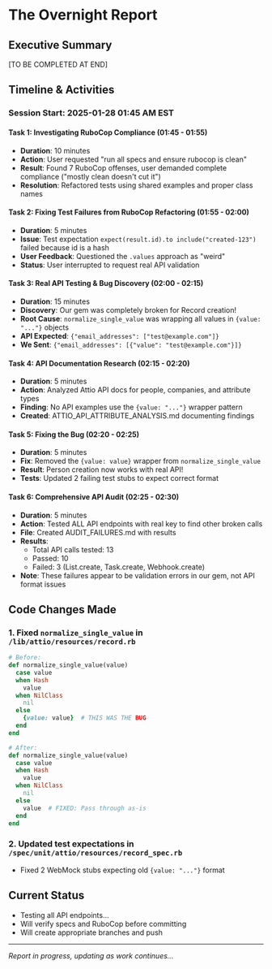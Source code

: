 # The Overnight Report

## Executive Summary
[TO BE COMPLETED AT END]

## Timeline & Activities

### Session Start: 2025-01-28 01:45 AM EST

#### Task 1: Investigating RuboCop Compliance (01:45 - 01:55)
- **Duration**: 10 minutes
- **Action**: User requested "run all specs and ensure rubocop is clean"
- **Result**: Found 7 RuboCop offenses, user demanded complete compliance ("mostly clean doesn't cut it")
- **Resolution**: Refactored tests using shared examples and proper class names

#### Task 2: Fixing Test Failures from RuboCop Refactoring (01:55 - 02:00) 
- **Duration**: 5 minutes
- **Issue**: Test expectation `expect(result.id).to include("created-123")` failed because id is a hash
- **User Feedback**: Questioned the `.values` approach as "weird"
- **Status**: User interrupted to request real API validation

#### Task 3: Real API Testing & Bug Discovery (02:00 - 02:15)
- **Duration**: 15 minutes
- **Discovery**: Our gem was completely broken for Record creation!
- **Root Cause**: `normalize_single_value` was wrapping all values in `{value: "..."}` objects
- **API Expected**: `{"email_addresses": ["test@example.com"]}`
- **We Sent**: `{"email_addresses": [{"value": "test@example.com"}]}`

#### Task 4: API Documentation Research (02:15 - 02:20)
- **Duration**: 5 minutes
- **Action**: Analyzed Attio API docs for people, companies, and attribute types
- **Finding**: No API examples use the `{value: "..."}` wrapper pattern
- **Created**: ATTIO_API_ATTRIBUTE_ANALYSIS.md documenting findings

#### Task 5: Fixing the Bug (02:20 - 02:25)
- **Duration**: 5 minutes
- **Fix**: Removed the `{value: value}` wrapper from `normalize_single_value`
- **Result**: Person creation now works with real API!
- **Tests**: Updated 2 failing test stubs to expect correct format

#### Task 6: Comprehensive API Audit (02:25 - 02:30)
- **Duration**: 5 minutes
- **Action**: Tested ALL API endpoints with real key to find other broken calls
- **File**: Created AUDIT_FAILURES.md with results
- **Results**: 
  - Total API calls tested: 13
  - Passed: 10 
  - Failed: 3 (List.create, Task.create, Webhook.create)
- **Note**: These failures appear to be validation errors in our gem, not API format issues

## Code Changes Made

### 1. Fixed `normalize_single_value` in `/lib/attio/resources/record.rb`
```ruby
# Before:
def normalize_single_value(value)
  case value
  when Hash
    value
  when NilClass
    nil
  else
    {value: value}  # THIS WAS THE BUG
  end
end

# After:
def normalize_single_value(value)
  case value
  when Hash
    value
  when NilClass
    nil
  else
    value  # FIXED: Pass through as-is
  end
end
```

### 2. Updated test expectations in `/spec/unit/attio/resources/record_spec.rb`
- Fixed 2 WebMock stubs expecting old `{value: "..."}` format

## Current Status
- Testing all API endpoints...
- Will verify specs and RuboCop before committing
- Will create appropriate branches and push

---
*Report in progress, updating as work continues...*